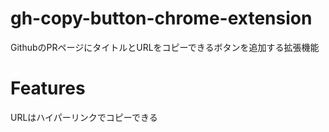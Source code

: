 # gh-copy-button-chrome-extension

GithubのPRページにタイトルとURLをコピーできるボタンを追加する拡張機能

# Features

URLはハイパーリンクでコピーできる
